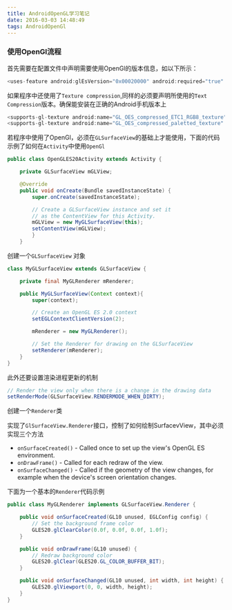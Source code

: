 ```yaml
---
title: AndroidOpenGL学习笔记
date: 2016-03-03 14:48:49
tags: AndroidOpenGl
---
```


### 使用OpenGl流程  

首先需要在配置文件中声明需要使用OpenGl的版本信息，如以下所示：  
```java
<uses-feature android:glEsVersion="0x00020000" android:required="true" />  
```  
如果程序中还使用了`Texture compression`,同样的必须要声明所使用的`Text Compression`版本。确保能安装在正确的Android手机版本上  
```java
<supports-gl-texture android:name="GL_OES_compressed_ETC1_RGB8_texture" />
<supports-gl-texture android:name="GL_OES_compressed_paletted_texture" />   
```  
若程序中使用了OpenGl，必须在`GLSurfaceView`的基础上才能使用，下面的代码示例了如何在`Activity`中使用`OpenGl`  

```java  
public class OpenGLES20Activity extends Activity {

    private GLSurfaceView mGLView;

    @Override
    public void onCreate(Bundle savedInstanceState) {
        super.onCreate(savedInstanceState);

        // Create a GLSurfaceView instance and set it
        // as the ContentView for this Activity.
        mGLView = new MyGLSurfaceView(this);
        setContentView(mGLView);
    	}
	}

```  

创建一个`GLSurfaceView` 对象  

```java  
class MyGLSurfaceView extends GLSurfaceView {

    private final MyGLRenderer mRenderer;

    public MyGLSurfaceView(Context context){
        super(context);

        // Create an OpenGL ES 2.0 context
        setEGLContextClientVersion(2);

        mRenderer = new MyGLRenderer();

        // Set the Renderer for drawing on the GLSurfaceView
        setRenderer(mRenderer);
    }
} 
```  
此外还要设置渲染进程更新的机制  

```java 
// Render the view only when there is a change in the drawing data
setRenderMode(GLSurfaceView.RENDERMODE_WHEN_DIRTY);
```  

创建一个`Renderer`类  

实现了`GlSurfaceView.Renderer`接口，控制了如何绘制SurfacevView，其中必须实现三个方法  

* `onSurfaceCreated()` - Called once to set up the view's OpenGL ES environment.
* `onDrawFrame()` - Called for each redraw of the view.
* `onSurfaceChanged()` - Called if the geometry of the view changes, for example when the device's screen orientation changes.  

下面为一个基本的`Renderer`代码示例  

```java 
public class MyGLRenderer implements GLSurfaceView.Renderer {

    public void onSurfaceCreated(GL10 unused, EGLConfig config) {
        // Set the background frame color
        GLES20.glClearColor(0.0f, 0.0f, 0.0f, 1.0f);
    }

    public void onDrawFrame(GL10 unused) {
        // Redraw background color
        GLES20.glClear(GLES20.GL_COLOR_BUFFER_BIT);
    }

    public void onSurfaceChanged(GL10 unused, int width, int height) {
        GLES20.glViewport(0, 0, width, height);
    }
}
```  